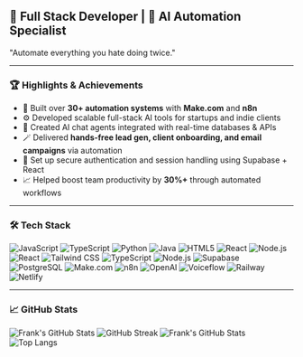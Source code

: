 ## 🧠 Full Stack Developer | 🤖 AI Automation Specialist  
 "Automate everything you hate doing twice."

---

### 🏆 Highlights & Achievements

- 🧠 Built over **30+ automation systems** with **Make.com** and **n8n**  
- ⚙️ Developed scalable full-stack AI tools for startups and indie clients  
- 💬 Created AI chat agents integrated with real-time databases & APIs  
- 🪄 Delivered **hands-free lead gen, client onboarding, and email campaigns** via automation  
- 🔐 Set up secure authentication and session handling using Supabase + React  
- 📈 Helped boost team productivity by **30%+** through automated workflows  

---

### 🛠 Tech Stack

![JavaScript](https://img.shields.io/badge/-JavaScript-F7DF1E?logo=javascript&logoColor=black&style=for-the-badge)
![TypeScript](https://img.shields.io/badge/-TypeScript-3178C6?logo=typescript&logoColor=white&style=for-the-badge)
![Python](https://img.shields.io/badge/-Python-3776AB?logo=python&logoColor=white&style=for-the-badge)
![Java](https://img.shields.io/badge/-Java-007396?logo=java&logoColor=white&style=for-the-badge)
![HTML5](https://img.shields.io/badge/-HTML5-E34F26?logo=html5&logoColor=white&style=for-the-badge)
![React](https://img.shields.io/badge/-React-61DAFB?logo=react&logoColor=black&style=for-the-badge)
![Node.js](https://img.shields.io/badge/-Node.js-339933?logo=node.js&logoColor=white&style=for-the-badge)
![React](https://img.shields.io/badge/-React-61DAFB?logo=react&logoColor=white&style=for-the-badge)
![Tailwind CSS](https://img.shields.io/badge/-Tailwind-38B2AC?logo=tailwind-css&logoColor=white&style=for-the-badge)
![TypeScript](https://img.shields.io/badge/-TypeScript-3178C6?logo=typescript&logoColor=white&style=for-the-badge)
![Node.js](https://img.shields.io/badge/-Node.js-339933?logo=node.js&logoColor=white&style=for-the-badge)
![Supabase](https://img.shields.io/badge/-Supabase-3ECF8E?logo=supabase&logoColor=white&style=for-the-badge)
![PostgreSQL](https://img.shields.io/badge/-PostgreSQL-4169E1?logo=postgresql&logoColor=white&style=for-the-badge)
![Make.com](https://img.shields.io/badge/-Make.com-purple?style=for-the-badge)
![n8n](https://img.shields.io/badge/-n8n-EA580C?style=for-the-badge)
![OpenAI](https://img.shields.io/badge/-OpenAI-412991?style=for-the-badge&logo=openai)
![Voiceflow](https://img.shields.io/badge/-Voiceflow-4B4DED?logo=voiceflow&logoColor=white&style=for-the-badge)
![Railway](https://img.shields.io/badge/-Railway-0B0D0E?logo=railway&logoColor=white&style=for-the-badge)
![Netlify](https://img.shields.io/badge/-Netlify-00C7B7?logo=netlify&logoColor=white&style=for-the-badge)

---

### 📈 GitHub Stats
![Frank's GitHub Stats](https://github-readme-stats.vercel.app/api?username=furankuhanma&show_icons=true&theme=radical)
![GitHub Streak](https://streak-stats.demolab.com?user=furankuhanma&theme=radical&date_format=M%20j%5B%2C%20Y%5D)
![Frank's GitHub Stats](https://github-readme-stats.vercel.app/api?username=furankuhanma&show_icons=true&theme=radical&hide=issues)
![Top Langs](https://github-readme-stats.vercel.app/api/top-langs/?username=furankuhanma&layout=compact&theme=radical)



